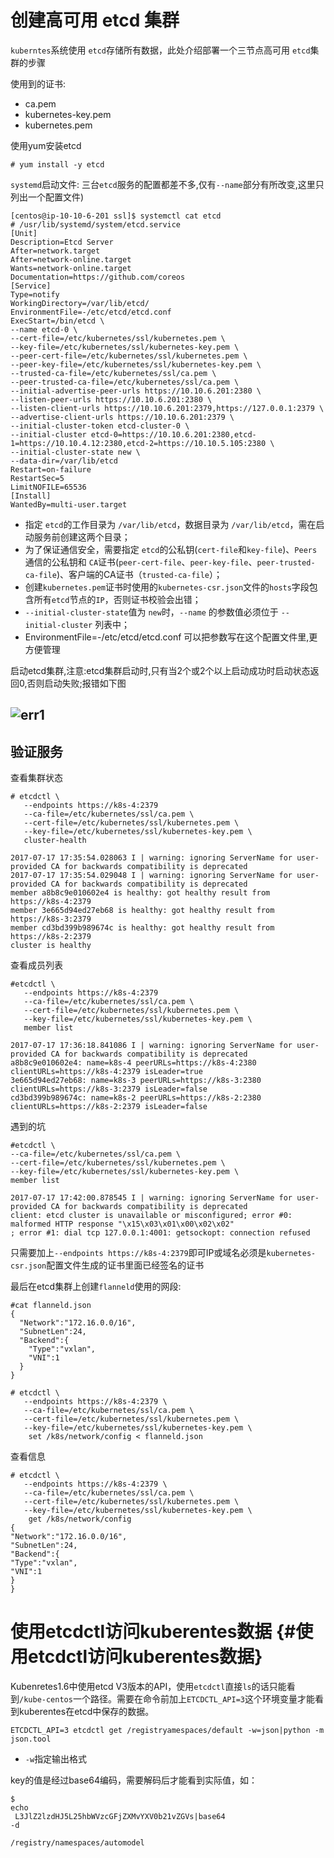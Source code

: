 # 创建高可用 etcd 集群

`kuberntes`系统使用 `etcd`存储所有数据，此处介绍部署一个三节点高可用 `etcd`集群的步骤

使用到的证书:

* ca.pem
* kubernetes-key.pem
* kubernetes.pem

使用yum安装etcd

```
# yum install -y etcd
```

`systemd`启动文件: 三台`etcd`服务的配置都差不多,仅有`--name`部分有所改变,这里只列出一个配置文件\)



```
[centos@ip-10-10-6-201 ssl]$ systemctl cat etcd
# /usr/lib/systemd/system/etcd.service
[Unit]
Description=Etcd Server
After=network.target
After=network-online.target
Wants=network-online.target
Documentation=https://github.com/coreos
[Service]
Type=notify
WorkingDirectory=/var/lib/etcd/
EnvironmentFile=-/etc/etcd/etcd.conf
ExecStart=/bin/etcd \
--name etcd-0 \
--cert-file=/etc/kubernetes/ssl/kubernetes.pem \
--key-file=/etc/kubernetes/ssl/kubernetes-key.pem \
--peer-cert-file=/etc/kubernetes/ssl/kubernetes.pem \
--peer-key-file=/etc/kubernetes/ssl/kubernetes-key.pem \
--trusted-ca-file=/etc/kubernetes/ssl/ca.pem \
--peer-trusted-ca-file=/etc/kubernetes/ssl/ca.pem \
--initial-advertise-peer-urls https://10.10.6.201:2380 \
--listen-peer-urls https://10.10.6.201:2380 \
--listen-client-urls https://10.10.6.201:2379,https://127.0.0.1:2379 \
--advertise-client-urls https://10.10.6.201:2379 \
--initial-cluster-token etcd-cluster-0 \
--initial-cluster etcd-0=https://10.10.6.201:2380,etcd-1=https://10.10.4.12:2380,etcd-2=https://10.10.5.105:2380 \
--initial-cluster-state new \
--data-dir=/var/lib/etcd
Restart=on-failure
RestartSec=5
LimitNOFILE=65536
[Install]
WantedBy=multi-user.target
```

* 指定 `etcd`的工作目录为 `/var/lib/etcd`，数据目录为 `/var/lib/etcd`，需在启动服务前创建这两个目录；
* 为了保证通信安全，需要指定 `etcd`的公私钥\(`cert-file`和`key-file`\)、`Peers`通信的公私钥和 `CA`证书\(`peer-cert-file`、`peer-key-file`、`peer-trusted-ca-file`\)、客户端的CA证书（`trusted-ca-file`）；
* 创建`kubernetes.pem`证书时使用的`kubernetes-csr.json`文件的`hosts`字段包含所有`etcd`节点的`IP`，否则证书校验会出错；
* `--initial-cluster-state`值为 `new`时，`--name` 的参数值必须位于 `--initial-cluster` 列表中；
* EnvironmentFile=-/etc/etcd/etcd.conf  可以把参数写在这个配置文件里,更方便管理

启动etcd集群,注意:etcd集群启动时,只有当2个或2个以上启动成功时启动状态返回0,否则启动失败;报错如下图

## ![](https://github.com/w564791/Kubernetes-Cluster/raw/master/pic/err1.png "err1")

## 验证服务

查看集群状态

```
# etcdctl \
   --endpoints https://k8s-4:2379
   --ca-file=/etc/kubernetes/ssl/ca.pem \
   --cert-file=/etc/kubernetes/ssl/kubernetes.pem \
   --key-file=/etc/kubernetes/ssl/kubernetes-key.pem \
   cluster-health
```

```
2017-07-17 17:35:54.028063 I | warning: ignoring ServerName for user-provided CA for backwards compatibility is deprecated
2017-07-17 17:35:54.029048 I | warning: ignoring ServerName for user-provided CA for backwards compatibility is deprecated
member a8b8c9e010602e4 is healthy: got healthy result from https://k8s-4:2379
member 3e665d94ed27eb68 is healthy: got healthy result from https://k8s-3:2379
member cd3bd399b989674c is healthy: got healthy result from https://k8s-2:2379
cluster is healthy
```

查看成员列表

```
#etcdctl \
   --endpoints https://k8s-4:2379
   --ca-file=/etc/kubernetes/ssl/ca.pem \
   --cert-file=/etc/kubernetes/ssl/kubernetes.pem \
   --key-file=/etc/kubernetes/ssl/kubernetes-key.pem \
   member list
```

```
2017-07-17 17:36:18.841086 I | warning: ignoring ServerName for user-provided CA for backwards compatibility is deprecated
a8b8c9e010602e4: name=k8s-4 peerURLs=https://k8s-4:2380 clientURLs=https://k8s-4:2379 isLeader=true
3e665d94ed27eb68: name=k8s-3 peerURLs=https://k8s-3:2380 clientURLs=https://k8s-3:2379 isLeader=false
cd3bd399b989674c: name=k8s-2 peerURLs=https://k8s-2:2380 clientURLs=https://k8s-2:2379 isLeader=false
```

遇到的坑

```
#etcdctl \
--ca-file=/etc/kubernetes/ssl/ca.pem \
--cert-file=/etc/kubernetes/ssl/kubernetes.pem \
--key-file=/etc/kubernetes/ssl/kubernetes-key.pem \
member list
```

```
2017-07-17 17:42:00.878545 I | warning: ignoring ServerName for user-provided CA for backwards compatibility is deprecated
client: etcd cluster is unavailable or misconfigured; error #0: malformed HTTP response "\x15\x03\x01\x00\x02\x02"
; error #1: dial tcp 127.0.0.1:4001: getsockopt: connection refused
```

只需要加上`--endpoints https://k8s-4:2379`即可IP或域名必须是`kubernetes-csr.json`配置文件生成的证书里面已经签名的证书

最后在etcd集群上创建`flanneld`使用的网段:

```
#cat flanneld.json
{
  "Network":"172.16.0.0/16",
  "SubnetLen":24,
  "Backend":{
    "Type":"vxlan",
    "VNI":1
  }
}

# etcdctl \
   --endpoints https://k8s-4:2379 \
   --ca-file=/etc/kubernetes/ssl/ca.pem \
   --cert-file=/etc/kubernetes/ssl/kubernetes.pem \
   --key-file=/etc/kubernetes/ssl/kubernetes-key.pem \
    set /k8s/network/config < flanneld.json
```

查看信息

```
# etcdctl \
   --endpoints https://k8s-4:2379 \
   --ca-file=/etc/kubernetes/ssl/ca.pem \
   --cert-file=/etc/kubernetes/ssl/kubernetes.pem \
   --key-file=/etc/kubernetes/ssl/kubernetes-key.pem \
    get /k8s/network/config
{
"Network":"172.16.0.0/16",
"SubnetLen":24,
"Backend":{
"Type":"vxlan",
"VNI":1
}
}
```

# 使用etcdctl访问kuberentes数据 {#使用etcdctl访问kuberentes数据}

Kubenretes1.6中使用etcd V3版本的API，使用`etcdctl`直接`ls`的话只能看到`/kube-centos`一个路径。需要在命令前加上`ETCDCTL_API=3`这个环境变量才能看到kuberentes在etcd中保存的数据。

```
ETCDCTL_API=3 etcdctl get /registryamespaces/default -w=json|python -m json.tool
```

* `-w`指定输出格式

key的值是经过base64编码，需要解码后才能看到实际值，如：

```
$ 
echo
 L3JlZ2lzdHJ5L25hbWVzcGFjZXMvYXV0b21vZGVs|base64 
-d

/registry/namespaces/automodel
```



